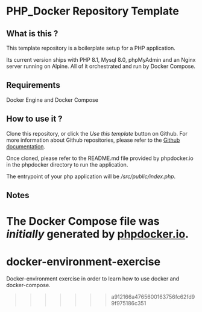 
# PHP_Docker Repository Template

## What is this ?
This template repository is a boilerplate setup for a PHP application.

Its current version ships with PHP 8.1, Mysql 8.0, phpMyAdmin and an Nginx server running on Alpine.
All of it orchestrated and run by Docker Compose.

## Requirements
Docker Engine and Docker Compose

## How to use it ?
Clone this repository, or click the _Use this template_ button on Github.
For more information about Github repositories, please refer to the [Github documentation](https://docs.github.com/en/repositories/creating-and-managing-repositories/creating-a-repository-from-a-template).

Once cloned, please refer to the README.md file provided by phpdocker.io in the phpdocker directory to run the application.

The entrypoint of your php application will be _/src/public/index.php_.

## Notes
The Docker Compose file was _initially_ generated by [phpdocker.io](https://phpdocker.io/).
=======
# docker-environment-exercise
Docker-environment exercise in order to learn how to use docker and docker-compose.
>>>>>>> a912166a4765600163756fc62fd99f975186c351
